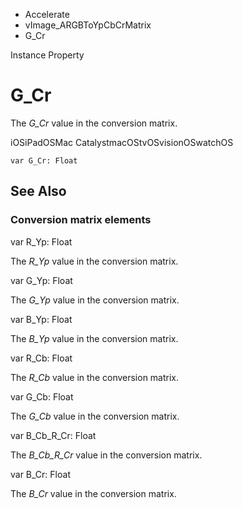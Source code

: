 

- Accelerate
- vImage_ARGBToYpCbCrMatrix
-  G_Cr 

Instance Property

# G_Cr

The *G_Cr* value in the conversion matrix.

iOSiPadOSMac CatalystmacOStvOSvisionOSwatchOS

``` source
var G_Cr: Float
```

## See Also

### Conversion matrix elements

var R_Yp: Float

The *R_Yp* value in the conversion matrix.

var G_Yp: Float

The *G_Yp* value in the conversion matrix.

var B_Yp: Float

The *B_Yp* value in the conversion matrix.

var R_Cb: Float

The *R_Cb* value in the conversion matrix.

var G_Cb: Float

The *G_Cb* value in the conversion matrix.

var B_Cb_R_Cr: Float

The *B_Cb_R_Cr* value in the conversion matrix.

var B_Cr: Float

The *B_Cr* value in the conversion matrix.

